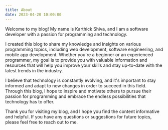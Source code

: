 ```yaml
---
title: About
date: 2023-04-20 10:00:00
---
```

Welcome to my blog! My name is Karthick Shiva, and I am a software developer with a passion for programming and technology. 

I created this blog to share my knowledge and insights on various programming topics, including web development, software engineering, and mobile app development. Whether you're a beginner or an experienced programmer, my goal is to provide you with valuable information and resources that will help you improve your skills and stay up-to-date with the latest trends in the industry.

I believe that technology is constantly evolving, and it's important to stay informed and adapt to new changes in order to succeed in this field. Through this blog, I hope to inspire and motivate others to pursue their passion for programming and embrace the endless possibilities that technology has to offer.

Thank you for visiting my blog, and I hope you find the content informative and helpful. If you have any questions or suggestions for future topics, please feel free to reach out to me.
